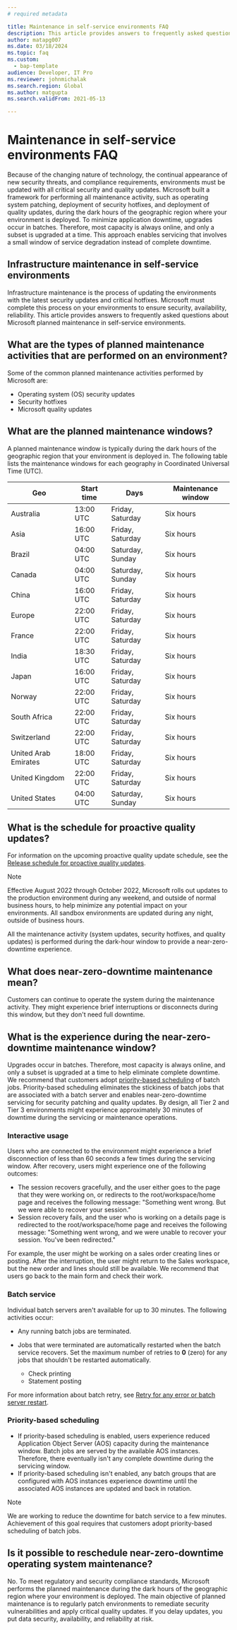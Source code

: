 ```yaml
---
# required metadata

title: Maintenance in self-service environments FAQ
description: This article provides answers to frequently asked questions about the Microsoft planned maintenance in self-service environments.
author: matapg007
ms.date: 03/18/2024
ms.topic: faq
ms.custom: 
  - bap-template
audience: Developer, IT Pro
ms.reviewer: johnmichalak
ms.search.region: Global
ms.author: matgupta
ms.search.validFrom: 2021-05-13

---
```


# Maintenance in self-service environments FAQ

Because of the changing nature of technology, the continual appearance of new security threats, and compliance requirements, environments must be updated with all critical security and quality updates. Microsoft built a framework for performing all maintenance activity, such as operating system patching, deployment of security hotfixes, and deployment of quality updates, during the dark hours of the geographic region where your environment is deployed. To minimize application downtime, upgrades occur in batches. Therefore, most capacity is always online, and only a subset is upgraded at a time. This approach enables servicing that involves a small window of service degradation instead of complete downtime.

## Infrastructure maintenance in self-service environments

Infrastructure maintenance is the process of updating the environments with the latest security updates and critical hotfixes. Microsoft must complete this process on your environments to ensure security, availability, reliability. This article provides answers to frequently asked questions about Microsoft planned maintenance in self-service environments.

## What are the types of planned maintenance activities that are performed on an environment?

Some of the common planned maintenance activities performed by Microsoft are:

- Operating system (OS) security updates
- Security hotfixes
- Microsoft quality updates

## <a name="windows"></a>What are the planned maintenance windows?

A planned maintenance window is typically during the dark hours of the geographic region that your environment is deployed in. The following table lists the maintenance windows for each geography in Coordinated Universal Time (UTC).

| Geo | Start time | Days | Maintenance window |
|-----|------------|------|--------------------|
| Australia | 13:00 UTC | Friday, Saturday | Six hours |
| Asia | 16:00 UTC | Friday, Saturday | Six hours |
| Brazil | 04:00 UTC | Saturday, Sunday | Six hours |
| Canada | 04:00 UTC | Saturday, Sunday | Six hours |
| China | 16:00 UTC | Friday, Saturday | Six hours |
| Europe | 22:00 UTC | Friday, Saturday | Six hours |
| France | 22:00 UTC | Friday, Saturday | Six hours |
| India | 18:30 UTC | Friday, Saturday | Six hours |
| Japan | 16:00 UTC | Friday, Saturday | Six hours |
| Norway | 22:00 UTC | Friday, Saturday | Six hours |
| South Africa | 22:00 UTC | Friday, Saturday | Six hours |
| Switzerland | 22:00 UTC | Friday, Saturday | Six hours |
| United Arab Emirates | 18:00 UTC | Friday, Saturday | Six hours |
| United Kingdom | 22:00 UTC | Friday, Saturday | Six hours |
| United States | 04:00 UTC | Saturday, Sunday | Six hours |

## What is the schedule for proactive quality updates?

For information on the upcoming proactive quality update schedule, see the [Release schedule for proactive quality updates](../../fin-ops/get-started/quality-updates-schedule.md).

> [!NOTE] 
> Effective August 2022 through October 2022, Microsoft rolls out updates to the production environment during any weekend, and outside of normal business hours, to help minimize any potential impact on your environments. All sandbox environments are updated during any night, outside of business hours.
> 
> All the maintenance activity (system updates, security hotfixes, and quality updates) is performed during the dark-hour window to provide a near-zero-downtime experience.

## What does near-zero-downtime maintenance mean?

Customers can continue to operate the system during the maintenance activity. They might experience brief interruptions or disconnects during this window, but they don't need full downtime.

## What is the experience during the near-zero-downtime maintenance window?

Upgrades occur in batches. Therefore, most capacity is always online, and only a subset is upgraded at a time to help eliminate complete downtime. We recommend that customers adopt [priority-based scheduling](../sysadmin/priority-based-batch-scheduling.md) of batch jobs. Priority-based scheduling eliminates the stickiness of batch jobs that are associated with a batch server and enables near-zero-downtime servicing for security patching and quality updates. By design, all Tier 2 and Tier 3 environments might experience approximately 30 minutes of downtime during the servicing or maintenance operations.

### Interactive usage

Users who are connected to the environment might experience a brief disconnection of less than 60 seconds a few times during the servicing window. After recovery, users might experience one of the following outcomes:

- The session recovers gracefully, and the user either goes to the page that they were working on, or redirects to the root/workspace/home page and receives the following message: "Something went wrong. But we were able to recover your session."
- Session recovery fails, and the user who is working on a details page is redirected to the root/workspace/home page and receives the following message: "Something went wrong, and we were unable to recover your session. You've been redirected."

For example, the user might be working on a sales order creating lines or posting. After the interruption, the user might return to the Sales workspace, but the new order and lines should still be available. We recommend that users go back to the main form and check their work. 

### Batch service

Individual batch servers aren't available for up to 30 minutes. The following activities occur: 

- Any running batch jobs are terminated.
- Jobs that were terminated are automatically restarted when the batch service recovers. Set the maximum number of retries to **0** (zero) for any jobs that shouldn't be restarted automatically.

    - Check printing 
    - Statement posting

For more information about batch retry, see [Retry for any error or batch server restart](../sysadmin/retryable-batch.md#retry-for-any-error-or-batch-server-restart).

### Priority-based scheduling

- If priority-based scheduling is enabled, users experience reduced Application Object Server (AOS) capacity during the maintenance window. Batch jobs are served by the available AOS instances. Therefore, there eventually isn't any complete downtime during the servicing window.
- If priority-based scheduling isn't enabled, any batch groups that are configured with AOS instances experience downtime until the associated AOS instances are updated and back in rotation.

> [!NOTE] 
> We are working to reduce the downtime for batch service to a few minutes. Achievement of this goal requires that customers adopt priority-based scheduling of batch jobs.

## Is it possible to reschedule near-zero-downtime operating system maintenance?

No. To meet regulatory and security compliance standards, Microsoft performs the planned maintenance during the dark hours of the geographic region where your environment is deployed. The main objective of planned maintenance is to regularly patch environments to remediate security vulnerabilities and apply critical quality updates. If you delay updates, you put data security, availability, and reliability at risk.
